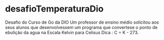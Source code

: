 # desafioTemperaturaDio
Desafio do Curso de Go da DIO
Um professor de ensino médio solicitou aos seus alunos que desenvolvessem um programa que convertese o ponto de ebulição da agua na Escala Kelvin para Celisus
Dica : C = K - 273.
